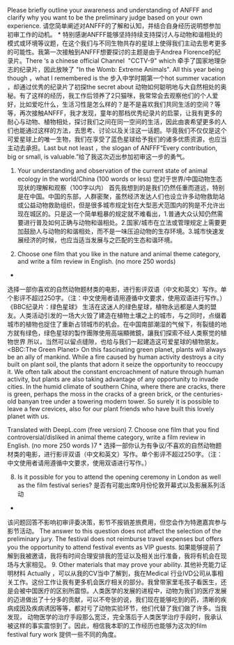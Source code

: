 Please briefly outline your awareness and understanding of ANFFF and clarify why you want to be the preliminary judge based on your own experience. 请您简单阐述对ANFFF的了解和认知，并结合自身经历说明想参加初审工作的动机。
*
	特别感谢ANFFF能够坚持持续支持探讨人与动物和谐相处的模式或环境等议题，在这个我们与不同生物共存的星球上使得我们主动去思考更多的可能性。我第一次接触到ANFFF想要探讨的主题是由于Andrea Florence的纪录片。There ‘s a chinese official Channel  "CCTV-9"  which 牵手了国家地理杂志的纪录片，因此放映了 "In the Womb: Extreme Animals". All this year being though ，what I remembered is the 步入中学时期第一个hot summer vacation ，却通过优秀的纪录片了初探the secret about 动物如何聪明地与大自然相处的奥秘。有了这样的经历，我工作后领养了2只猫咪，我常常会去观察他们的个人爱好，比如爱吃什么，生活习性是怎么样的？是不是喜欢我们共同生活的空间？等等，再次接触ANFFF，我才发现，童年的那档优秀纪录片的启蒙，让我有更多的耐心与动物、植物相处，探讨我们之间在同一空间的生活，因此由衷希望更多的人们也能通过这样的方法，去思考、讨论以及关注这一话题。毕竟我们不仅仅是这个可爱星球上的唯一生物，我们在享受了蓝色星球给予我们的诸多优质资源，也应当主动去承担。Last but not least ，the slogan of ANFFF“Every contribution, big or small, is valuable.”给了我这次迈出参加初审这一步的勇气。

1. Your understanding and observation of the current state of animal ecology in the world/China (100 words or less) 您对于世界/中国动物生态现状的理解和观察（100字以内）
首先我想到的是我们仍然任重而道远，特别是在中国。中国的东部，人群密聚，虽然经济发达人们也设立许多动物救助站或公益动物救助组织，但是很多城市规定划在大型恶犬范围内的狗是不允许出现在城区的。只是这一个简单粗暴的规定就不难看出，1.普通大众认知仍然需要进行普及如何正确与动物和谐相处。2.国家/城市在立法或管理规定上需要更加鼓励人与动物的和谐相处，而不是一味压迫动物的生存环境。3.城市快速发展经济的时候，也应当适当发展与之匹配的生态和谐环境。

6. Choose one film that you like in the nature and animal theme category, and write a  film review in English. (no more 250 words) 
*
选择一部你喜欢的自然动物题材类的电影，进行影评双语（中文和英文）写作。单个影评不超过250字。（注：中文使用者请用遵循中文要求，使用双语进行写作。）
《BBC纪录片：绿色星球》
生活在这迷人的绿色星球，植物永远都是人类的盟友。人类活动引发的一场大火毁了建造在植物土壤之上的城市，与之同时，点缀着城市的植物也捉住了重新占领城市的机会。在中国南部潮湿的气候下，有裂缝的地方就有绿色，绿色星球的製作團隊使用高端顯微鏡，讓我们探索不经人类察觉的植物世界 所以，当然可以留点缝隙，也给与我们一起建造这可爱星球的植物朋友。
<BBC:The Green Planet>
On this fascinating green planet, plants will always be an ally of mankind. While a fire caused by human activity destroys a city built on plant soil, the plants that adorn it seize the opportunity to reoccupy it. We often talk about the constant encroachment of nature through human activity, but plants are also taking advantage of any opportunity to invade cities. In the humid climate of southern China, where there are cracks, there is green, perhaps the moss in the cracks of a green brick, or the centuries-old banyan tree under a towering modern tower. So surely it is possible to leave a few crevices, also for our plant friends who have built this lovely planet with us.

Translated with DeepL.com (free version)
7. Choose one film that you find controversial/disliked in animal theme category, write a  film review in English. (no more 250 words )7
*
 选择一部你认为有争议/不喜欢的自然动物题材类的电影，进行影评双语（中文和英文）写作。单个影评不超过250字。（注：中文使用者请用遵循中文要求，使用双语进行写作。）

8. Is it possible for you to attend the opening ceremony in London as well as the film festival series? 是否有可能出席9月份伦敦开幕式以及影展系列活动
*
该问题回答不影响初审评委决策，影节不报销差旅费用，但您会作为特邀嘉宾参与影节活动。 
The answer to this question does not affect the selection of the preliminary jury. The festival does not reimburse travel expenses but offers you the opportunity to attend festival events as VIP guests.
如果能够提前了解到我被邀请，我将有时间合理安排我的签证以及相关出行准备，我将有机会在现场与大家相见。
9. Other materials that may prove your ability. 其他补充能力证明材料
Actually ，可以从我的CV当中了解到，我在Medical 行业IVD公司从事相关工作。这份工作让我有更多机会医疗相关的部分。我曾带家里毛孩子看医生，还是会被中国医疗的区别所震惊。人类医学的发展的进程中，动物为我们的医疗发展的迈进做出了十分多的贡献，可以不夸张的说，我们现在能够吃到的药，清晰的疾病成因及疾病诱因等等，都对亏了动物实验环节，他们代替了我们做了许多。当我发现， 动物医学的治疗手段那么宽泛，完全落后于人类医学治疗手段时，我承认被这样的事实震惊到了。因此，相信我本职的工作经历也能够为这次的film festival fury work 提供一些不同的角度。